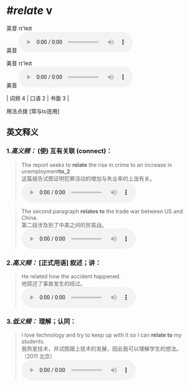 # ***\#relate*** v
英音 rɪ'leɪt  
英音
<audio src="./media/relate-B.aac" controls="controls"></audio>

美音 rɪ'leɪt  
美音
<audio src="./media/relate.aac" controls="controls"></audio>



| 词频 4 | 口语 2 | 书面 3 |  

用法点拨  [常与to连用]

英文释义
---
### 1.*高义频：* **(使) 互有关联 (connect)：**  

 > The report seeks to **relate** the rise in crime to an increase in unemployment**to_2**  
 > 这篇报告试图证明犯罪活动的增加与失业率的上涨有关。    
<audio src="./media/relate-1.aac" controls="controls"></audio>

 > The second paragraph **relates to** the trade war between US and China.  
 > 第二段涉及到了中美之间的贸易战。    
<audio src="./media/The second paragraph relates_AAC.aac" controls="controls"></audio>

### 2.*高义频：* **[正式用语] 叙述；讲：**  

 > He related how the accident happened.   
 > 他叙述了事故发生的经过。    
<audio src="./media/relate-3.aac" controls="controls"></audio>

### 3.*低义频：* **理解；认同：**  

 > I love technology and try to keep up with it so I can **relate to** my students.    
 > 我热爱技术，并试图跟上技术的发展，因此我可以理解学生的想法。  （2011 北京）  
<audio src="./media/P362 relate1.aac" controls="controls"></audio>


